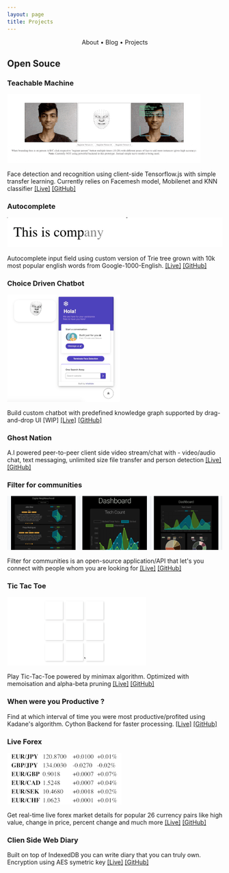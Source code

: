 ```yaml
---
layout: page
title: Projects
---
```


<section>
	<div style="text-align: center;">
		<span class="hlink " onclick="window.location='/whoami/'">About</span> • 
		<span class="hlink " onclick="window.location='/whoami/blog'">Blog</span> • 
		<span class="hlink " onclick="window.location='/whoami/projects'">Projects</span>
	</div>
	<div></div>
</section>

## Open Souce

<div class="divider"></div>

### Teachable Machine

![tm](/assets/projs/teachablemachine.gif)

Face detection and recognition using client-side Tensorflow.js with simple transfer learning. Currently relies on Facemesh model, Mobilenet and KNN classifier [[Live]](https://rakesh4real.github.io/face-recognition/) [[GitHub]](https://github.com/rakesh4real/face-recognition)

<div class="divider"></div>

### Autocomplete

![tm](/assets/projs/autocomplete.gif)

Autocomplete input field using custom version of Trie tree grown with 10k most popular english words from Google-1000-English. [[Live]](https://incomplete-me.herokuapp.com/) [[GitHub]](https://github.com/rakesh4real/next-word-sentence-pred-api) 

<div class="divider"></div>

### Choice Driven Chatbot

![tm](/assets/projs/cbot.gif)

Build custom chatbot with predefined knowledge graph supported by drag-and-drop UI [WIP] [[Live]](https://rakesh4real.github.io/chatbot-api-demo/) [[GitHub]](https://github.com/rakesh4real/chatbot-api-demo/)

<div class="divider"></div>

### Ghost Nation
A.I powered peer-to-peer client side video stream/chat with - video/audio chat, text messaging, unlimited size file transfer and person detection [[Live]](https://rakesh4real.github.io/P2P-V2/) [[GitHub]](https://github.com/rakesh4real/P2P-V2)

<div class="divider"></div>

### Filter for communities

![tm](/assets/projs/filter.png)

Filter for communities is an open-source application/API that let's you connect with people whom you are looking for [[Live]](https://vis-filter.herokuapp.com/) [[GitHub]](https://github.com/rakesh4real/FILTER)

<div class="divider"></div>

### Tic Tac Toe

![tm](/assets/projs/ttt.gif)

Play Tic-Tac-Toe powered by minimax algorithm. Optimized with memoisation and alpha-beta pruning [[Live]](https://rakesh4real.github.io/tictactoe/) [[GitHub]](https://github.com/rakesh4real/tictactoe)

<div class="divider"></div>

### When were you Productive ?
Find at which interval of time you were most productive/profited using Kadane's algorithm. Cython Backend for faster processing. [[Live]](https://max-ss.herokuapp.com/) [[GitHub]](https://github.com/rakesh4real/Kladane-MSS)

<div class="divider"></div>

### Live Forex

![tm](/assets/projs/fx.gif)

Get real-time live forex market details for popular 26 currency pairs like high value, change in price, percent change and much more [[Live]](https://realtime-forex.herokuapp.com/) [[GitHub]](https://github.com/rakesh4real/realtime-forex-api)

<div class="divider"></div>

### Clien Side Web Diary
Built on top of IndexedDB you can write diary that you can truly own. Encryption using AES symetric key [[Live]](http://rakesh4real.github.io/logs) [[GitHub]](https://github.com/rakesh4real/logs)